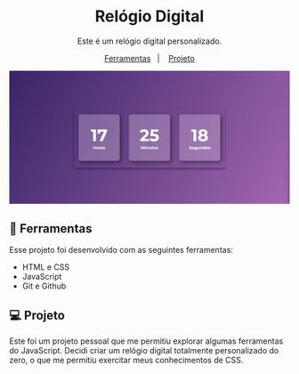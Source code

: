 <h1 align="center"> Relógio Digital </h1>

<p align="center">
Este é um relógio digital personalizado. <br/>
</p>

<p align="center">
  <a href="#-ferramentas">Ferramentas</a>&nbsp;&nbsp;&nbsp;|&nbsp;&nbsp;&nbsp;
  <a href="#-projeto">Projeto</a>
</p>

<p align="center">
  <img alt="License" src="./img/relogio.png">
</p>

## 🚀 Ferramentas

Esse projeto foi desenvolvido com as seguintes ferramentas:

- HTML e CSS
- JavaScript
- Git e Github

## 💻 Projeto

Este foi um projeto pessoal que me permitiu explorar algumas ferramentas do JavaScript. Decidi criar um relógio digital totalmente personalizado do zero, o que me permitiu exercitar meus conhecimentos de CSS.

